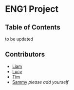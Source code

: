# ENG1 Project

## Table of Contents
to be updated

## Contributors
- [Liam](https://github.com/TheRealEmissions)
- [Lucy](https://github.com/lc2353)
- [Tim](https://github.com/tgorst)
- [Sammy](https://github.com/sammyhori)
*please add yourself*
